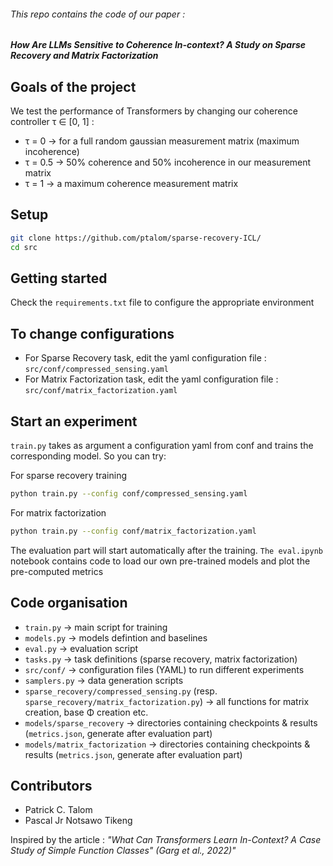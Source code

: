 ###### This repo contains the code of our paper : 
##### How Are LLMs Sensitive to Coherence In-context? A Study on Sparse Recovery and Matrix Factorization

## Goals of the project
We test the performance of Transformers by changing our coherence controller τ ∈ [0, 1] :
- τ = 0 → for a full random gaussian measurement matrix (maximum incoherence)
- τ = 0.5 → 50% coherence and 50% incoherence in our measurement matrix
- τ = 1 → a maximum coherence measurement matrix


## Setup
```bash
git clone https://github.com/ptalom/sparse-recovery-ICL/
cd src
```

## Getting started
Check the `requirements.txt` file to configure the appropriate environment

## To change configurations
- For Sparse Recovery task, edit the yaml configuration file : `src/conf/compressed_sensing.yaml`
- For Matrix Factorization task, edit the yaml configuration file : `src/conf/matrix_factorization.yaml`


## Start an experiment
`train.py` takes as argument a configuration yaml from conf and trains the corresponding model. So you can try:

For sparse recovery training 
```bash
python train.py --config conf/compressed_sensing.yaml 
```
For matrix factorization
```bash
python train.py --config conf/matrix_factorization.yaml
```
The evaluation part will start automatically after the training.
`The eval.ipynb` notebook contains code to load our own pre-trained models and plot the pre-computed metrics


## Code organisation
- `train.py`  →  main script for training
- `models.py` → models defintion and baselines
- `eval.py` → evaluation script
- `tasks.py` → task definitions (sparse recovery, matrix factorization)
- `src/conf/` → configuration files (YAML) to run different experiments
- `samplers.py` → data generation scripts
- `sparse_recovery/compressed_sensing.py` (resp. `sparse_recovery/matrix_factorization.py`) → all functions for matrix creation, base Φ creation etc.
- `models/sparse_recovery` → directories containing checkpoints & results (`metrics.json`, generate after evaluation part)
- `models/matrix_factorization` → directories containing checkpoints & results (`metrics.json`, generate after evaluation part)

## Contributors
- Patrick C. Talom
- Pascal Jr Notsawo Tikeng

Inspired by the article : *"What Can Transformers Learn In-Context? A Case Study of Simple Function Classes" (Garg et al., 2022)"*